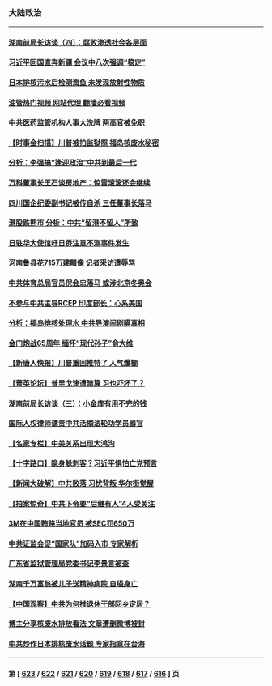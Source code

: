 ### 大陆政治
---
#### [湖南前局长访谈（四）：腐败渗透社会各层面](../../pages/ncid277/n14061311.md?08270845) 
#### [习近平回国直奔新疆 会议中八次强调“稳定”](../../pages/ncid277/n14061754.md?08270845) 
#### [日本排核污水后检测海鱼 未发现放射性物质](../../pages/ncid277/n14061755.md?08270845) 
#### [油管热门视频 网站代理 翻墙必看视频](http://138.2.39.72:81/youtube.html?epic-marker?08270845)
#### [中共医药监管机构人事大洗牌 两高官被免职](../../pages/ncid277/n14061628.md?08270845) 
#### [【时事金扫描】川普被拍监狱照 福岛核废水秘密](../../pages/ncid277/n14061718.md?08270845) 
#### [分析：李强搞“逢迎政治”中共到最后一代](../../pages/ncid277/n14061643.md?08270845) 
#### [万科董事长王石谈房地产：惊雷滚滚还会继续](../../pages/ncid277/n14061587.md?08270845) 
#### [四川国企纪委副书记被传自杀 三任董事长落马](../../pages/ncid277/n14061619.md?08270845) 
#### [港股跌熊市 分析：中共“留港不留人”所致](../../pages/ncid277/n14061571.md?08270845) 
#### [日驻华大使馆吁日侨注意不测事件发生](../../pages/ncid277/n14061326.md?08270845) 
#### [河南鲁县花715万建雕像 记者采访遭辱骂](../../pages/ncid277/n14061515.md?08270845) 
#### [中共体育总局官员倪会忠落马 或涉北京冬奥会](../../pages/ncid277/n14061433.md?08270845) 
#### [不参与中共主导RCEP 印度部长：心系美国](../../pages/ncid277/n14061506.md?08270845) 
#### [分析：福岛排核处理水 中共导演闹剧瞒真相](../../pages/ncid277/n14061250.md?08270845) 
#### [金门炮战65周年 缅怀“现代孙子”俞大维](../../pages/ncid277/n14044237.md?08270845) 
#### [【新唐人快报】川普重回推特了 人气爆棚](../../pages/ncid277/n14061352.md?08270845) 
#### [【菁英论坛】普里戈津遭暗算 习也吓坏了？](../../pages/ncid277/n14061308.md?08270845) 
#### [湖南前局长访谈（三）：小金库有用不完的钱](../../pages/ncid277/n14061310.md?08270845) 
#### [国际人权律师谴责中共活摘法轮功学员器官](../../pages/ncid277/n14061274.md?08270845) 
#### [【名家专栏】中美关系出现大鸿沟](../../pages/ncid277/n14061169.md?08270845) 
#### [【十字路口】隐身躲刺客？习近平惧怕亡党预言](../../pages/ncid277/n14061266.md?08270845) 
#### [【新闻大破解】中共败落 习忧背叛 华尔街觉醒](../../pages/ncid277/n14061272.md?08270845) 
#### [【拍案惊奇】中共下令要“后继有人”4人受关注](../../pages/ncid277/n14061178.md?08270845) 
#### [3M在中国贿赂当地官员 被SEC罚650万](../../pages/ncid277/n14061275.md?08270845) 
#### [中共证监会促“国家队”加码入市 专家解析](../../pages/ncid277/n14060794.md?08270845) 
#### [广东省监狱管理局党委书记李景言被查](../../pages/ncid277/n14061106.md?08270845) 
#### [湖南千万富翁被儿子送精神病院 自缢身亡](../../pages/ncid277/n14061109.md?08270845) 
#### [【中国观察】中共为何推退休干部回乡定居？](../../pages/ncid277/n14060868.md?08270845) 
#### [博主分享核废水排放看法 文章遭删微博被封](../../pages/ncid277/n14060992.md?08270845) 
#### [中共炒作日本排核废水话题 专家指意在台海](../../pages/ncid277/n14061014.md?08270845) 

---
#### 第 [ [623](./623.md?08270845) / [622](./622.md?08270845) / [621](./621.md?08270845) / [620](./620.md?08270845) / [619](./619.md?08270845) / [618](./618.md?08270845) / [617](./617.md?08270845) / [616](./616.md?08270845) ] 页
